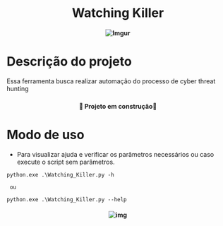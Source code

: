 <h1 align="center" >Watching Killer</h1>

<h4 align="center">

 ![Imgur](https://i.imgur.com/jKYzI7U.png)

</h4>

<h1>Descrição do projeto</h1>

Essa ferramenta busca realizar automação do processo de cyber threat hunting

<h3></h3>


<h4 align="center">
  
   :construction: Projeto em construção:construction:

</h4>

<h3></h3>

<!-- Modo de uso-->


<h1>Modo de uso</h1>

* Para visualizar ajuda e verificar os parâmetros necessários ou caso execute o script sem parâmetros.

```
python.exe .\Watching_Killer.py -h

 ou 

python.exe .\Watching_Killer.py --help

```
<h4 align="center">

![img](https://i.imgur.com/31bEgAA.png)

</h4>